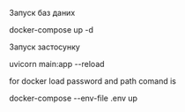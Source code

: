 Запуск баз даних

docker-compose up -d


Запуск застосунку

uvicorn main:app --reload

for docker load password and path comand is 

 docker-compose --env-file .env up
 
